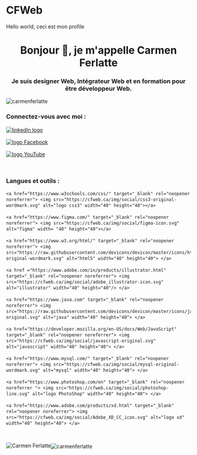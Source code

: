 # CFWeb
Hello world, ceci est mon profile
<h1 align="center">Bonjour 👋, je m'appelle Carmen Ferlatte</h1>
<h3 align="center">Je suis designer Web, Intégrateur Web et en formation pour être développeur Web.</h3>

<p align ="gauche"> <img src="https://komarev.com/ghpvc/?username=carmenferlatte&label=Profile%20views&color=0e75b6&style=flat" alt="carmenferlatte"> </p>

<h3 align="left">Connectez-vous avec moi :</h3>
<p align="left">
<a href="https://linkedin.com/in/carmenferlatte" target="blank"><img align="center" src= "https://cfweb.ca/img/social/linked-in-alt.svg" alt="linkedIn logo" width ="40" height="30"></a>

<a href="https://fb.com/cfweb.ca" target="blank"><img align="center" src="https://cfweb.ca/img/social/facebook.svg" alt="logo Facebook" width="40" height="30"></a>

<a href="https://www.youtube.com/c/cfweb" target="blank"><img align="center" src="https://cfweb.ca/img/social/youtube.svg" alt="logo YouTube" width="40" height="30"></a>
</p>
<p>&nbsp;</p>
<h3 align="left ">Langues et outils :</h3>

<p align="left">
    
    <a href="https://www.w3schools.com/css/" target="_blank" rel="noopener noreferrer"> <img src="https://cfweb.ca/img/social/css3-original-wordmark.svg" alt="logo css3" width="40" height="40"></a> 
    
    <a href="https://www.figma.com/" target="_blank" rel="noopener noreferrer"> <img src="https://cfweb.ca/img/social/figma-icon.svg" alt="figma" width= "40" height="40"></a> 
    
    <a href="https://www.w3.org/html/" target="_blank" rel="noopener noreferrer"> <img src="https://raw.githubusercontent.com/devicons/devicon/master/icons/html5/html5-original-wordmark.svg" alt="html5" width="40" height="40"> </a> 
    
    <a href ="https://www.adobe.com/in/products/illustrator.html" target="_blank" rel="noopener noreferrer"> <img src="https://cfweb.ca/img/social/adobe_illustrator-icon.svg" alt="illustrator" width="40" height="40"/> </a>
    
    <a href="https://www.java.com" target="_blank" rel="noopener noreferrer"> <img src="https://raw.githubusercontent.com/devicons/devicon/master/icons/java/java-original.svg" alt="java" width="40" height="40"> </a>
    
    <a href="https://developer.mozilla.org/en-US/docs/Web/JavaScript" target="_blank" rel="noopener noreferrer"> <img src="https://cfweb.ca/img/social/javascript-original.svg" alt="javascript" width="40" height="40"> </a>
    
    <a href="https://www.mysql.com/" target="_blank" rel="noopener noreferrer"> <img src="https://cfweb.ca/img/social/mysql-original-wordmark.svg" alt="mysql" width="40" height="40"> </a> 
    
    <a href="https://www.photoshop.com/en" target="_blank" rel="noopener noreferrer "> <img src="https://cfweb.ca/img/social/photoshop-line.svg" alt="logo PhotoShop" width="40" height="40"> </a>
    
    <a href="https://www.adobe.com/products/xd.html" target="_blank" rel="noopener noreferrer"> <img src="https://cfweb.ca/img/social/Adobe_XD_CC_icon.svg" alt="logo xd" width="40" height="40"> </a>
</p> 
<p>&nbsp;</p>
<p><img align="left" src="https://github-readme-stats.vercel.app/api/top-langs?username=carmenferlatte&show_icons=true&locale=en&layout=compact" alt="Carmen Ferlatte"></p>

<p><img align="center" src="https://github-readme-stats.vercel.app/api?username=carmenferlatte&show_icons=true&locale=en" alt="carmenferlatte"></p>

